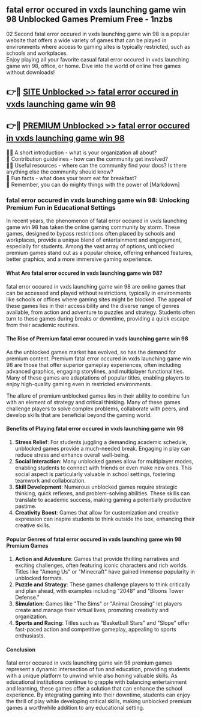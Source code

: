 ## fatal error occured in vxds launching game win 98 Unblocked Games Premium Free - 1nzbs

02 Second fatal error occured in vxds launching game win 98 is a popular website that offers a wide variety of games that can be played in environments where access to gaming sites is typically restricted, such as schools and workplaces.  
Enjoy playing all your favorite casual fatal error occured in vxds launching game win 98, office, or home. Dive into the world of online free games without downloads!

## 👉🔴 [SITE Unblocked >> fatal error occured in vxds launching game win 98](http://freeplayer.one?title=fatal_error_occured_in_vxds_launching_game_win_98&ref=13D)

## 👉🔴 [PREMIUM Unblocked >> fatal error occured in vxds launching game win 98](http://freeplayer.one?title=fatal_error_occured_in_vxds_launching_game_win_98&ref=13D)

🙋‍♀️ A short introduction - what is your organization all about?  
🌈 Contribution guidelines - how can the community get involved?  
👩‍💻 Useful resources - where can the community find your docs? Is there anything else the community should know?  
🍿 Fun facts - what does your team eat for breakfast?  
🧙 Remember, you can do mighty things with the power of [Markdown]

### fatal error occured in vxds launching game win 98: Unlocking Premium Fun in Educational Settings

In recent years, the phenomenon of fatal error occured in vxds launching game win 98 has taken the online gaming community by storm. These games, designed to bypass restrictions often placed by schools and workplaces, provide a unique blend of entertainment and engagement, especially for students. Among the vast array of options, unblocked premium games stand out as a popular choice, offering enhanced features, better graphics, and a more immersive gaming experience.

#### What Are fatal error occured in vxds launching game win 98?

fatal error occured in vxds launching game win 98 are online games that can be accessed and played without restrictions, typically in environments like schools or offices where gaming sites might be blocked. The appeal of these games lies in their accessibility and the diverse range of genres available, from action and adventure to puzzles and strategy. Students often turn to these games during breaks or downtime, providing a quick escape from their academic routines.

#### The Rise of Premium fatal error occured in vxds launching game win 98

As the unblocked games market has evolved, so has the demand for premium content. Premium fatal error occured in vxds launching game win 98 are those that offer superior gameplay experiences, often including advanced graphics, engaging storylines, and multiplayer functionalities. Many of these games are adaptations of popular titles, enabling players to enjoy high-quality gaming even in restricted environments.

The allure of premium unblocked games lies in their ability to combine fun with an element of strategy and critical thinking. Many of these games challenge players to solve complex problems, collaborate with peers, and develop skills that are beneficial beyond the gaming world.

#### Benefits of Playing fatal error occured in vxds launching game win 98

1.  **Stress Relief**: For students juggling a demanding academic schedule, unblocked games provide a much-needed break. Engaging in play can reduce stress and enhance overall well-being.
2.  **Social Interaction**: Many unblocked games allow for multiplayer modes, enabling students to connect with friends or even make new ones. This social aspect is particularly valuable in school settings, fostering teamwork and collaboration.
3.  **Skill Development**: Numerous unblocked games require strategic thinking, quick reflexes, and problem-solving abilities. These skills can translate to academic success, making gaming a potentially productive pastime.
4.  **Creativity Boost**: Games that allow for customization and creative expression can inspire students to think outside the box, enhancing their creative skills.

#### Popular Genres of fatal error occured in vxds launching game win 98 Premium Games

1.  **Action and Adventure**: Games that provide thrilling narratives and exciting challenges, often featuring iconic characters and rich worlds. Titles like "Among Us" or "Minecraft" have gained immense popularity in unblocked formats.
2.  **Puzzle and Strategy**: These games challenge players to think critically and plan ahead, with examples including "2048" and "Bloons Tower Defense."
3.  **Simulation**: Games like "The Sims" or "Animal Crossing" let players create and manage their virtual lives, promoting creativity and organization.
4.  **Sports and Racing**: Titles such as "Basketball Stars" and "Slope" offer fast-paced action and competitive gameplay, appealing to sports enthusiasts.

#### Conclusion

fatal error occured in vxds launching game win 98 premium games represent a dynamic intersection of fun and education, providing students with a unique platform to unwind while also honing valuable skills. As educational institutions continue to grapple with balancing entertainment and learning, these games offer a solution that can enhance the school experience. By integrating gaming into their downtime, students can enjoy the thrill of play while developing critical skills, making unblocked premium games a worthwhile addition to any educational setting.